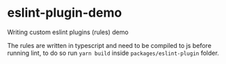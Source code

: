 # eslint-plugin-demo

Writing custom eslint plugins (rules) demo

The rules are written in typescript and need to be compiled to js before running lint, to do so
run `yarn build` inside `packages/eslint-plugin` folder.
